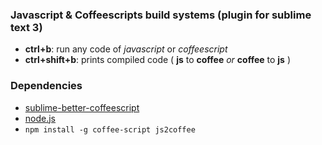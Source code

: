 ### Javascript & Coffeescripts build systems (plugin for sublime text 3)

- **ctrl+b**: run any code of _javascript_ or _coffeescript_
- **ctrl+shift+b**: prints compiled code ( **js** to **coffee** _or_ **coffee** to **js** )

### Dependencies

- [sublime-better-coffeescript](https://github.com/aponxi/sublime-better-coffeescript)
- [node.js](http://nodejs.org/download/)
- `npm install -g coffee-script js2coffee`
